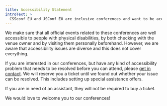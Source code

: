 ```yaml
---
title: Accessibility Statement
introText: >
  CSSconf EU and JSConf EU are inclusive conferences and want to be accessible.
---
```


We make sure that all official events related to these conferences are well accessible to people with physical disabilities, by both checking with the venue owner and by visiting them personally beforehand. However, we are aware that accessibility issues are diverse and this does not cover everything.

If you are interested in our conferences, but have any kind of accessibility problem that needs to be resolved before you can attend, please [get in contact](mailto:contact@cssconf.eu). We will reserve you a ticket until we found out whether your issue can be resolved. This includes setting up special assistance offers.

If you are in need of an assistant, they will not be required to buy a ticket.

We would love to welcome you to our conferences!
